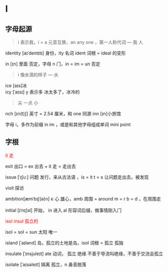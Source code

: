 # I

## 字母起源

> i 表示我，i = a 元⾳互换，an any one ，第⼀⼈称代词 — 我 ⼈

identity [aɪˈdentɪtɪ] 身份，ity 名词 ident 词根 = ideal 的变形

in [ɪn] ⾥⾯ 否定，字⺟ n ⻔，in = im = un 否定

> i 像⽔滴的样⼦ — ⽔

ice [aɪs]冰  
icy [ˈaɪsɪ] y 表示多 冰太多了，冰冷的

> 尖 ⼀点 ⼩

nch [ɪn(t)ʃ] 英⼨ = 2.54 厘⽶，和 one 同源
inn [ɪn]⼩旅馆

字⺟ i，多作为前缀 in im ，或是和其他字⺟组成单词 mini point

## 字根

<div style="color:red">
it  ⾛
</div>

exit 出⼝ = ex 出去 + it ⾛ = ⾛出去

issue [ˈɪʃuː] 问题 发⾏，来从古法语 ，is = it t = s 让问题⾛出去，被发现

visit 探访

ambition[æmˈbɪʃ(ə)n] ᰀ ⼼ 雄⼼，amb 周围 = around m = r b = d ，在周围⾛

initial [ɪˈnɪʃəl] 开始， in 进⼊ al 形容词后缀，做事情刚⼊⻔

<div style="color:red">
isol  insul 孤⽴的 
</div>

isol = sol = sun 太阳 唯⼀

island [ˈaɪlənd] 岛，孤⽴的⼟地是岛，isol 词根 = 孤⽴ 孤独

insulate [ˈɪnsjuleɪt] ate 动词， 孤⽴ 绝缘 不善于导流叫绝缘，不善于交流会孤⽴

isolate [ˈaɪsəleɪt] 隔离 孤⽴，n ⿐⾳脱落
